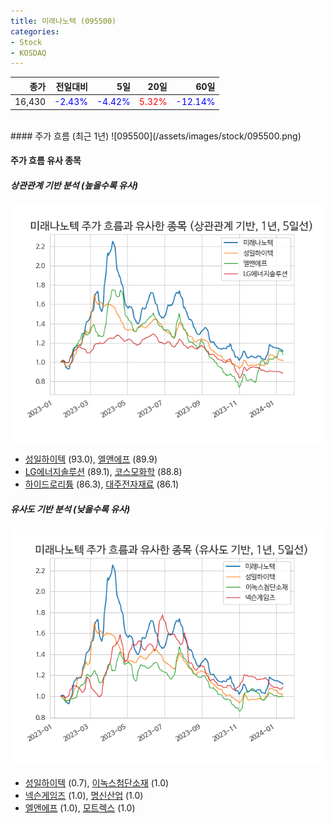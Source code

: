 ```yaml
---
title: 미래나노텍 (095500)
categories:
- Stock
- KOSDAQ
---
```


|종가|전일대비|5일|20일|60일|
|---:|-------:|--:|---:|---:|
|16,430|<span style="color: blue">-2.43%</span>|<span style="color: blue">-4.42%</span>|<span style="color: red">5.32%</span>|<span style="color: blue">-12.14%</span>|

<!-- more -->
<br>
#### 주가 흐름 (최근 1년)
![095500](/assets/images/stock/095500.png)


#### 주가 흐름 유사 종목


##### 상관관계 기반 분석 (높을수록 유사)
![095500](/assets/images/stock/095500_corr.png)
- [성일하이텍](/365340/) (93.0), [엘앤에프](/066970/) (89.9)
- [LG에너지솔루션](/373220/) (89.1), [코스모화학](/005420/) (88.8)
- [하이드로리튬](/101670/) (86.3), [대주전자재료](/078600/) (86.1)


##### 유사도 기반 분석 (낮을수록 유사)	
![095500](/assets/images/stock/095500_sim.png)
- [성일하이텍](/365340/) (0.7), [이녹스첨단소재](/272290/) (1.0)
- [넥슨게임즈](/225570/) (1.0), [명신산업](/009900/) (1.0)
- [엘앤에프](/066970/) (1.0), [모트렉스](/118990/) (1.0)